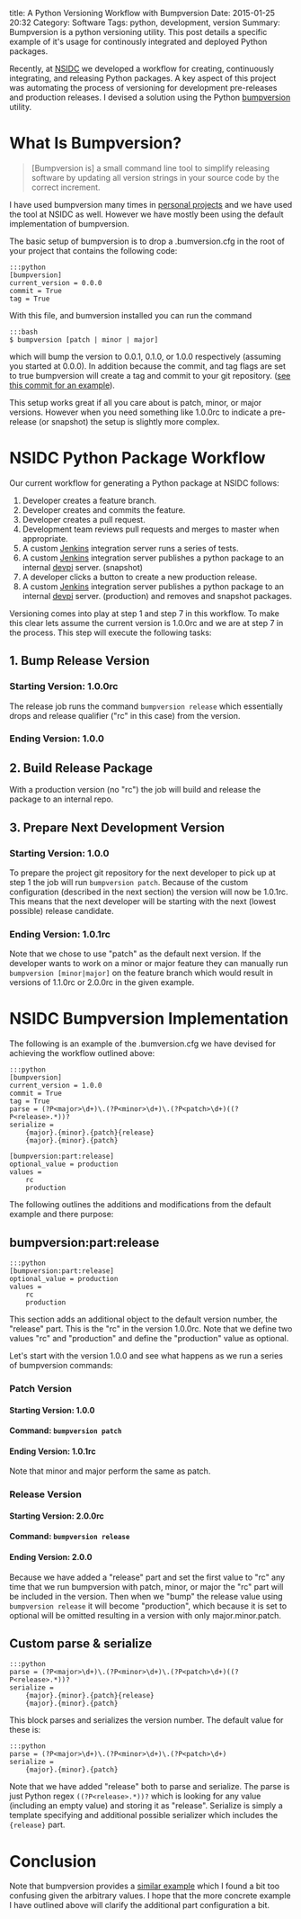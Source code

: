 title: A Python Versioning Workflow with Bumpversion
Date: 2015-01-25 20:32
Category: Software
Tags: python, development, version
Summary: Bumpversion is a python versioning utility. This post details a specific example of it's usage for continously integrated and deployed Python packages.

Recently, at [NSIDC](http://nsidc.org) we developed a workflow for creating, continuously integrating, and releasing Python packages. A key aspect of this project was automating the process of versioning for development pre-releases and production releases. I devised a solution using the Python [bumpversion](https://pypi.python.org/pypi/bumpversion/0.5.0) utility.

# What Is Bumpversion?

> [Bumpversion is] a small command line tool to simplify releasing software by updating all version strings in your source code by the correct increment.

I have used bumpversion many times in [personal projects](https://github.com/kpurdon) and we have used the tool at NSIDC as well. However we have mostly been using the default implementation of bumpversion.

The basic setup of bumpversion is to drop a .bumversion.cfg in the root of your project that contains the following code:

    :::python
    [bumpversion]
    current_version = 0.0.0
    commit = True
    tag = True

With this file, and bumversion installed you can run the command

    :::bash
    $ bumpversion [patch | minor | major]

which will bump the version to 0.0.1, 0.1.0, or 1.0.0 respectively (assuming you started at 0.0.0). In addition because the commit, and tag flags are set to true bumpversion will create a tag and commit to your git repository. ([see this commit for an example](https://github.com/kpurdon/pymr/commit/5e87677563527beb6126b4c991abb53afbeb2a93)).

This setup works great if all you care about is patch, minor, or major versions. However when you need something like 1.0.0rc to indicate a pre-release (or snapshot) the setup is slightly more complex.

# NSIDC Python Package Workflow

Our current workflow for generating a Python package at NSIDC follows:

1. Developer creates a feature branch.
2. Developer creates and commits the feature.
3. Developer creates a pull request.
4. Development team reviews pull requests and merges to master when appropriate.
5. A custom [Jenkins](http://jenkins-ci.org/) integration server runs a series of tests.
6. A custom [Jenkins](http://jenkins-ci.org/) integration server publishes a python package to an internal  [devpi](http://doc.devpi.net/latest/) server. (snapshot)
7. A developer clicks a button to create a new production release.
8. A custom [Jenkins](http://jenkins-ci.org/) integration server publishes a python package to an internal  [devpi](http://doc.devpi.net/latest/) server. (production) and removes and snapshot packages.

Versioning comes into play at step 1 and step 7 in this workflow. To make this clear lets assume the current version is 1.0.0rc and we are at step 7 in the process. This step will execute the following tasks:

## 1. Bump Release Version

### Starting Version: 1.0.0rc

The release job runs the command `bumpversion release` which essentially drops and release qualifier ("rc" in this case) from the version.

### Ending Version: 1.0.0

## 2. Build Release Package

With a production version (no "rc") the job will build and release the package to an internal repo.

## 3. Prepare Next Development Version

### Starting Version: 1.0.0

To prepare the project git repository for the next developer to pick up at step 1 the job will run ```bumpversion patch```. Because of the custom configuration (described in the next section) the version will now be 1.0.1rc. This means that the next developer will be starting with the next (lowest possible) release candidate.

### Ending Version: 1.0.1rc

Note that we chose to use "patch" as the default next version. If the developer wants to work on a minor or major feature they can manually run `bumpversion [minor|major]` on the feature branch which would result in versions of 1.1.0rc or 2.0.0rc in the given example.

# NSIDC Bumpversion Implementation

The following is an example of the .bumversion.cfg we have devised for achieving the workflow outlined above:

    :::python
    [bumpversion]
    current_version = 1.0.0
    commit = True
    tag = True
    parse = (?P<major>\d+)\.(?P<minor>\d+)\.(?P<patch>\d+)((?P<release>.*))?
    serialize =
	    {major}.{minor}.{patch}{release}
	    {major}.{minor}.{patch}

    [bumpversion:part:release]
    optional_value = production
    values =
	    rc
	    production

The following outlines the additions and modifications from the default example and there purpose:

## bumpversion:part:release

    :::python
    [bumpversion:part:release]
    optional_value = production
    values =
	    rc
	    production

This section adds an additional object to the default version number, the "release" part. This is the "rc" in the version 1.0.0rc. Note that we define two values "rc" and "production" and define the "production" value as optional.

Let's start with the version 1.0.0 and see what happens as we run a series of bumpversion commands:

### Patch Version
#### Starting Version: 1.0.0
#### Command: ```bumpversion patch```
#### Ending Version: 1.0.1rc

Note that minor and major perform the same as patch.

### Release Version
#### Starting Version: 2.0.0rc
#### Command: ```bumpversion release```
#### Ending Version: 2.0.0

Because we have added a "release" part and set the first value to "rc" any time that we run bumpversion with patch, minor, or major the "rc" part will be included in the version. Then when we "bump" the release value using ```bumpversion release``` it will become "production", which because it is set to optional will be omitted resulting in a version with only major.minor.patch.

## Custom parse & serialize

    :::python
    parse = (?P<major>\d+)\.(?P<minor>\d+)\.(?P<patch>\d+)((?P<release>.*))?
    serialize =
	    {major}.{minor}.{patch}{release}
	    {major}.{minor}.{patch}

This block parses and serializes the version number. The default value for these is:

    :::python
    parse = (?P<major>\d+)\.(?P<minor>\d+)\.(?P<patch>\d+)
    serialize =
	    {major}.{minor}.{patch}

Note that we have added "release" both to parse and serialize. The parse is just Python regex ```((?P<release>.*))?``` which is looking for any value (including an empty value) and storing it as "release". Serialize is simply a template specifying and additional possible serializer which includes the ```{release}``` part.

# Conclusion

Note that bumpversion provides a [similar example](https://github.com/peritus/bumpversion#part-specific-configuration) which I found a bit too confusing given the arbitrary values. I hope that the more concrete example I have outlined above will clarify the additional part configuration a bit.
